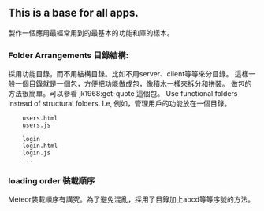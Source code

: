 ## This is a base for all apps.
製作一個應用最經常用到的最基本的功能和庫的樣本。

### Folder Arrangements 目錄結構:
採用功能目錄，而不用結構目錄。比如不用server、client等等來分目錄。
這樣一般一個目錄就是一個包，方便把功能做成包，像積木一樣來拆分和拼裝。
做包的方法很簡單。可以參看 jk1968:get-quote 這個包。
Use functional folders instead of structural folders. I.e,
例如，管理用戶的功能放在一個目錄。
``` users
	users.html
	users.js

	login
	login.html
	login.js
	...
```
### loading order 裝載順序
Meteor裝載順序有講究。為了避免混亂，採用了目錄加上abcd等等序號的方法。
